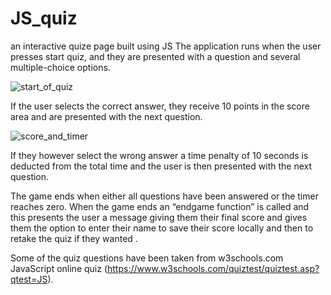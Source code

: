 # JS_quiz
an interactive quize page built using JS
The application runs when the user presses start quiz, and they are presented with a question and several multiple-choice options. 

![start_of_quiz](https://user-images.githubusercontent.com/75341811/111068471-c0e8c680-84c0-11eb-8bc4-158256c0fa82.png)

If the user selects the correct answer, they receive 10 points in the score area and are presented with the next question. 

![score_and_timer](https://user-images.githubusercontent.com/75341811/111068523-fc839080-84c0-11eb-8036-cad248b05254.png)

If they however select the wrong answer a time penalty of 10 seconds is deducted from the total time and the user is then presented with the next question. 

The game ends when either all questions have been answered or the timer reaches zero. 
When the game ends an “endgame function” is called and this presents the user a message giving them their final score and gives them the option to enter their name to save their score locally and then to retake the quiz if they wanted .



Some of the quiz questions have been taken from w3schools.com JavaScript online quiz (https://www.w3schools.com/quiztest/quiztest.asp?qtest=JS).
